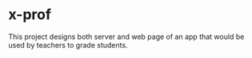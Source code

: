 # x-prof
This project designs both server and web page of an app that would be used by teachers to grade students.
